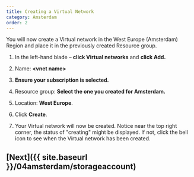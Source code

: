 ```yaml
---
title: Creating a Virtual Network
category: Amsterdam
order: 2
---
```


You will now create a Virtual network in the West Europe (Amsterdam) Region and place it in the previously created Resource group.

1. In the left-hand blade – **click Virtual networks** and **click Add.**

1. Name: **<vnet name\>**

1. **Ensure your subscription is selected.**

1. Resource group: **Select the one you created for Amsterdam.**

1. Location: **West Europe**.

1. Click **Create**.

1. Your Virtual network will now be created. Notice near the top right corner, the status of "creating" might be displayed. If not, click the bell icon to see when the Virtual network has been created.

## [Next]({{ site.baseurl }}/04amsterdam/storageaccount)